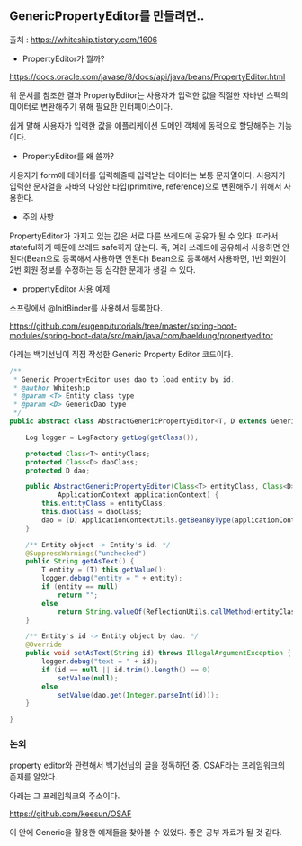 ## GenericPropertyEditor를 만들려면..

출처 : https://whiteship.tistory.com/1606

- PropertyEditor가 뭘까?

https://docs.oracle.com/javase/8/docs/api/java/beans/PropertyEditor.html

위 문서를 참조한 결과 PropertyEditor는 사용자가 입력한 값을 적절한 자바빈 스펙의 데이터로 변환해주기 위해
필요한 인터페이스이다.

쉽게 말해 사용자가 입력한 값을 애플리케이션 도메인 객체에 동적으로 할당해주는 기능이다.

- PropertyEditor를 왜 쓸까?

사용자가 form에 데이터를 입력해줄때 입력받는 데이터는 보통 문자열이다. 사용자가 입력한 문자열을 자바의 다양한 타입(primitive, reference)으로
변환해주기 위해서 사용한다.

- 주의 사항

PropertyEditor가 가지고 있는 값은 서로 다른 쓰레드에 공유가 될 수 있다. 따라서 stateful하기 때문에 쓰레드 safe하지 않는다. 즉, 여러 쓰레드에 공유해서 사용하면 안된다(Bean으로 등록해서 사용하면 안된다) Bean으로 등록해서 사용하면, 1번 회원이 2번 회원 정보를 수정하는 등 심각한 문제가 생길 수 있다.

- propertyEditor 사용 예제

스프링에서 @InitBinder를 사용해서 등록한다.

https://github.com/eugenp/tutorials/tree/master/spring-boot-modules/spring-boot-data/src/main/java/com/baeldung/propertyeditor

아래는 백기선님이 직접 작성한 Generic Property Editor 코드이다.

```java
/**
 * Generic PropertyEditor uses dao to load entity by id.
 * @author Whiteship
 * @param <T> Entity class type
 * @param <D> GenericDao type
 */
public abstract class AbstractGenericPropertyEditor<T, D extends GenericDao<T, ?>> extends PropertyEditorSupport {

    Log logger = LogFactory.getLog(getClass());

    protected Class<T> entityClass;
    protected Class<D> daoClass;
    protected D dao;

    public AbstractGenericPropertyEditor(Class<T> entityClass, Class<D> daoClass,
            ApplicationContext applicationContext) {
        this.entityClass = entityClass;
        this.daoClass = daoClass;
        dao = (D) ApplicationContextUtils.getBeanByType(applicationContext, daoClass);
    }

    /** Entity object -> Entity's id. */
    @SuppressWarnings("unchecked")
    public String getAsText() {
        T entity = (T) this.getValue();
        logger.debug("entity = " + entity);
        if (entity == null)
            return "";
        else
            return String.valueOf(ReflectionUtils.callMethod(entityClass, entity, "getId"));
    }

    /** Entity's id -> Entity object by dao. */
    @Override
    public void setAsText(String id) throws IllegalArgumentException {
        logger.debug("text = " + id);
        if (id == null || id.trim().length() == 0)
            setValue(null);
        else
            setValue(dao.get(Integer.parseInt(id)));
    }

}
```

### 논외

property editor와 관련해서 백기선님의 글을 정독하던 중, OSAF라는 프레임워크의 존재를 알았다.

아래는 그 프레임워크의 주소이다.

https://github.com/keesun/OSAF

이 안에 Generic을 활용한 예제들을 찾아볼 수 있었다. 좋은 공부 자료가 될 것 같다.